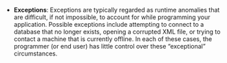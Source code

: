 - **Exceptions**: Exceptions are typically regarded as runtime anomalies that are difficult, if not impossible, to account for while programming your application. Possible exceptions include attempting to connect to a database that no longer exists, opening a corrupted XML file, or trying to contact a machine that is currently offline. In each of these cases, the programmer (or end user) has little control over these “exceptional” circumstances.